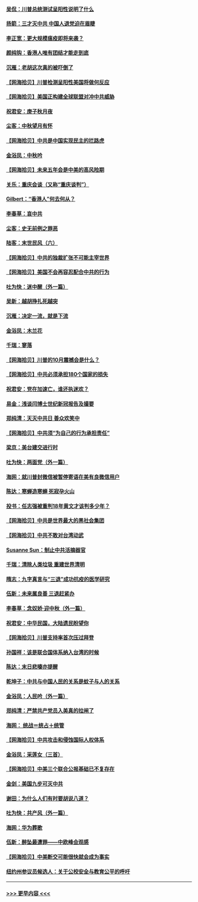 #### [吴侃：川普总统测试呈阳性说明了什么](../pages/nsc993/n12451869.md?t=10060651) 
#### [扬箭：三才灭中共 中国人退党迫在眉睫](../pages/nsc993/n12451842.md?t=10060651) 
#### [李正宽：更大规模瘟疫即将来袭？](../pages/nsc993/n12451455.md?t=10060651) 
#### [颜纯钩：香港人唯有团结才能走到底](../pages/nsc993/n12450870.md?t=10060651) 
#### [沉雁：老胡这次真的被吓倒了](../pages/nsc993/n12449796.md?t=10060651) 
#### [【网海拾贝】川普检测呈阳性美国将做何反应](../pages/nsc993/n12449042.md?t=10060651) 
#### [【网海拾贝】美国正构建全球联盟对冲中共威胁](../pages/nsc993/n12446580.md?t=10060651) 
#### [祝君安：庚子秋月夜](../pages/nsc993/n12445870.md?t=10060651) 
#### [尘客：中秋望月有怀](../pages/nsc993/n12444632.md?t=10060651) 
#### [【网海拾贝】中共是中国实现民主的拦路虎](../pages/nsc993/n12443573.md?t=10060651) 
#### [金浴凤：中秋吟](../pages/nsc993/n12441773.md?t=10060651) 
#### [【网海拾贝】未来五年会是中美的高风险期](../pages/nsc993/n12440760.md?t=10060651) 
#### [关乐：重庆会谈（又称“重庆谈判”）](../pages/nsc993/n12437525.md?t=10060651) 
#### [Gilbert：“香港人”何去何从？](../pages/nsc993/n12435894.md?t=10060651) 
#### [李春草：哀中共](../pages/nsc993/n12435874.md?t=10060651) 
#### [尘客：史无前例之罪恶](../pages/nsc993/n12435762.md?t=10060651) 
#### [陆客：末世民风（六）](../pages/nsc993/n12435354.md?t=10060651) 
#### [【网海拾贝】中共的独裁扩张不可能主宰世界](../pages/nsc993/n12435151.md?t=10060651) 
#### [【网海拾贝】美国不会再容忍配合中共的行为](../pages/nsc993/n12433808.md?t=10060651) 
#### [吐为快：迷中醒（外一篇）](../pages/nsc993/n12433585.md?t=10060651) 
#### [吴新：越胡挣扎死越突](../pages/nsc993/n12433562.md?t=10060651) 
#### [沉雁：决定一流，就是下流](../pages/nsc993/n12432128.md?t=10060651) 
#### [金浴凤：木兰花](../pages/nsc993/n12432124.md?t=10060651) 
#### [千瑞：寥落](../pages/nsc993/n12432071.md?t=10060651) 
#### [【网海拾贝】川普的10月震撼会是什么？](../pages/nsc993/n12431624.md?t=10060651) 
#### [【网海拾贝】中共必须承担180个国家的损失](../pages/nsc993/n12428893.md?t=10060651) 
#### [祝君安：党在加速亡，谁还执迷欢？](../pages/nsc993/n12428652.md?t=10060651) 
#### [易金：浅谈闫博士世纪新冠报告及撮要](../pages/nsc993/n12426822.md?t=10060651) 
#### [郑纯清：天灭中共日 善众欢笑中](../pages/nsc993/n12426784.md?t=10060651) 
#### [【网海拾贝】中共须“为自己的行为承担责任”](../pages/nsc993/n12426067.md?t=10060651) 
#### [梁京：美台建交进行时](../pages/nsc993/n12424066.md?t=10060651) 
#### [吐为快：两面党（外一篇）](../pages/nsc993/n12424043.md?t=10060651) 
#### [海网：就川普封微信被暂停寄语在美有良微信用户](../pages/nsc993/n12424021.md?t=10060651) 
#### [陈达：寒蝉造寒蝉 死寂孕火山](../pages/nsc993/n12423958.md?t=10060651) 
#### [投书：任志强被重判18年黄文才该判多少年？](../pages/nsc993/n12423672.md?t=10060651) 
#### [【网海拾贝】中共是世界最大的黑社会集团](../pages/nsc993/n12423543.md?t=10060651) 
#### [【网海拾贝】中共不敢对台湾动武](../pages/nsc993/n12421418.md?t=10060651) 
#### [Susanne Sun：制止中共活摘器官](../pages/nsc993/n12419654.md?t=10060651) 
#### [千瑞：清除人类垃圾 重建世界清明](../pages/nsc993/n12419414.md?t=10060651) 
#### [隋志：九字真言与“三退”成功抗疫的医学研究](../pages/nsc993/n12419248.md?t=10060651) 
#### [伍新：未来属良善 三退赶紧办](../pages/nsc993/n12418496.md?t=10060651) 
#### [李春草：念奴娇·迎中秋（外一篇）](../pages/nsc993/n12418465.md?t=10060651) 
#### [祝君安：中华民国，大陆遗民盼望你](../pages/nsc993/n12418089.md?t=10060651) 
#### [【网海拾贝】川普支持率首次压过拜登](../pages/nsc993/n12418050.md?t=10060651) 
#### [孙国祥：该是联合国体系纳入台湾的时候](../pages/nsc993/n12417369.md?t=10060651) 
#### [陈达：末日悲嚎亦提醒](../pages/nsc993/n12416736.md?t=10060651) 
#### [乾坤子：中共与中国人民的关系是蚊子与人的关系](../pages/nsc993/n12416632.md?t=10060651) 
#### [金浴凤：人民吟（外一篇）](../pages/nsc993/n12416567.md?t=10060651) 
#### [郑纯清：严禁共产党员入美真的拉闸了](../pages/nsc993/n12416550.md?t=10060651) 
#### [海网： 统战＝统占＋统管](../pages/nsc993/n12416404.md?t=10060651) 
#### [【网海拾贝】中共攻击和侵蚀国际人权体系](../pages/nsc993/n12416250.md?t=10060651) 
#### [金浴凤：采莲女（三首）](../pages/nsc993/n12415517.md?t=10060651) 
#### [【网海拾贝】中美三个联合公报基础已不复存在](../pages/nsc993/n12415054.md?t=10060651) 
#### [金剑：美国九步可灭中共](../pages/nsc993/n12413183.md?t=10060651) 
#### [谢田：为什么人们有时要胡说八道？](../pages/nsc993/n12411861.md?t=10060651) 
#### [吐为快：共产风（外一篇）](../pages/nsc993/n12411761.md?t=10060651) 
#### [海网：华为葬歌](../pages/nsc993/n12410381.md?t=10060651) 
#### [伍新：醉坠最遭罪——中欧峰会观感](../pages/nsc993/n12410364.md?t=10060651) 
#### [【网海拾贝】中美断交可能很快就会成为事实](../pages/nsc993/n12409495.md?t=10060651) 
#### [纽约州参议员候选人：关于公校安全与教育公平的呼吁](../pages/nsc993/n12409228.md?t=10060651) 

----
#### [ >>> 更早内容 <<< ](../indexes/nsc993-earlier.md)
